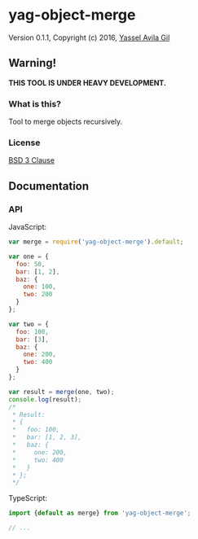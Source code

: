 yag-object-merge
=====

Version 0.1.1, Copyright (c) 2016, [Yassel Avila Gil](http://yasselavila.com)

## Warning!

**THIS TOOL IS UNDER HEAVY DEVELOPMENT.**

### What is this?

Tool to merge objects recursively.

### License

[BSD 3 Clause](./LICENSE.txt)

## Documentation

### API

JavaScript:
```js
var merge = require('yag-object-merge').default;

var one = {
  foo: 50,
  bar: [1, 2],
  baz: {
    one: 100,
    two: 200
  }
};

var two = {
  foo: 100,
  bar: [3],
  baz: {
    one: 200,
    two: 400
  }
};

var result = merge(one, two);
console.log(result);
/*
 * Result:
 * {
 *   foo: 100,
 *   bar: [1, 2, 3],
 *   baz: {
 *     one: 200,
 *     two: 400
 *   }
 * };
 */

```

TypeScript:
```ts
import {default as merge} from 'yag-object-merge';

// ...
```
